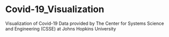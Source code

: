 # Covid-19_Visualization
Visualization of Covid-19 Data provided by The Center for Systems Science and Engineering (CSSE) at Johns Hopkins University

